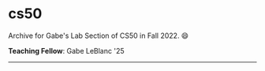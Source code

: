 # cs50
Archive for Gabe's Lab Section of CS50 in Fall 2022. 😄

**Teaching Fellow**: Gabe LeBlanc '25

-----


